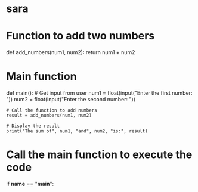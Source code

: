 # sara
# Function to add two numbers
def add_numbers(num1, num2):
    return num1 + num2

# Main function
def main():
    # Get input from user
    num1 = float(input("Enter the first number: "))
    num2 = float(input("Enter the second number: "))

    # Call the function to add numbers
    result = add_numbers(num1, num2)

    # Display the result
    print("The sum of", num1, "and", num2, "is:", result)

# Call the main function to execute the code
if __name__ == "__main__":
